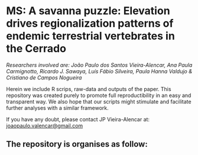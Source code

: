 # MS: A savanna puzzle: Elevation drives regionalization patterns of endemic terrestrial vertebrates in the Cerrado

*Researchers involved are: João Paulo dos Santos Vieira-Alencar, Ana Paula Carmignotto, Ricardo J. Sawaya, Luís Fábio Silveira, Paula Hanna Valdujo & Cristiano de Campos Nogueira*

Herein we include R scrips, raw-data and outputs of the paper. This repository was created purely to promote full reproductibility in an easy and transparent way. We also hope that our scripts might stimulate and facilitate further analyses with a similar framework.

If you have any doubt, please contact JP Vieira-Alencar at: joaopaulo.valencar@gmail.com

## The repository is organises as follow:


